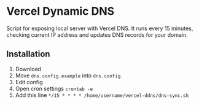 # Vercel Dynamic DNS

Script for exposing local server with Vercel DNS. It runs every 15 minutes, checking current IP address and updates DNS records for your domain.

## Installation

1. Download
2. Move `dns.config.example` into `dns.config`
3. Edit config
4. Open cron settings `crontab -e`
5. Add this line `*/15 * * * * /home/username/vercel-ddns/dns-sync.sh`
